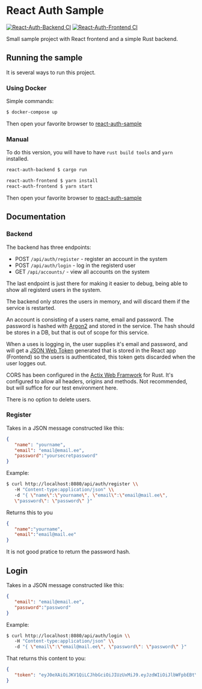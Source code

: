 # React Auth Sample

 [![React-Auth-Backend CI](https://github.com/spydx/react-auth-sample/actions/workflows/react-auth-backend.yml/badge.svg)](https://github.com/spydx/react-auth-sample/actions/workflows/react-auth-backend.yml)
[![React-Auth-Frontend CI](https://github.com/spydx/react-auth-sample/actions/workflows/react-auth-frontend.yml/badge.svg)](https://github.com/spydx/react-auth-sample/actions/workflows/react-auth-frontend.yml)

Small sample project with React frontend and a simple Rust backend.

## Running the sample

It is several ways to run this project.

### Using Docker

Simple commands:

```sh
$ docker-compose up
```

Then open your favorite browser to [react-auth-sample](http://localhost:80)

### Manual

To do this version, you will have to have `rust build tools` and `yarn` installed.

```sh
react-auth-backend $ cargo run
```

```sh
react-auth-frontend $ yarn install
react-auth-frontend $ yarn start
```

Then open your favorite browser to [react-auth-sample](http://localhost:80)

## Documentation

### Backend

The backend has three endpoints:

- POST `/api/auth/register` - register an account in the system
- POST `/api/auth/login` - log in the registerd user
- GET `/api/accounts/` - view all accounts on the system

The last endpoint is just there for making it easier to debug,
being able to show all registerd users in the system.

The backend only stores the users in memory, and will discard them if the service is restarted.

An account is consisting of a users name, email and password.
The password is hashed with [Argon2](https://www.argon2.com/) and stored in the service. The hash should be stores in a DB, but that is out of scope for this service.

When a uses is logging in, the user supplies it's email and password, and will get a [JSON Web Token](https://jwt.io/) generated that is stored in the React app (Frontend) so the users is authenticated, this token gets discarded when the user logges out.

CORS has been configured in the [Actix Web Framwork](https://actix.rs) for Rust.
It's configured to allow all headers, origins and methods.
Not recommended, but will suffice for our test environment here.

There is no option to delete users.
### Register

Takes in a JSON message constructed like this:

```json
{
   "name": "yourname",
   "email": "email@email.ee",
   "password":"yoursecretpassword"
}
```

Example:

```sh
$ curl http://localhost:8080/api/auth/register \\
   -H "Content-type:application/json" \\
   -d "{ \"name\":\"yourname\", \"email\":\"email@mail.ee\", 
   \"password\": \"password\" }"
```

Returns this to you

```json
{
   "name":"yourname",
   "email":"email@mail.ee"
}
```

It is not good pratice to return the password hash.

## Login

Takes in a JSON message constructed like this:

```json
{
   "email": "email@email.ee",
   "password":"password"
}
```

Example:

```sh
$ curl http://localhost:8080/api/auth/login \\
   -H "Content-type:application/json" \\
   -d "{ \"email\":\"email@mail.ee\", \"password\": \"password\" }"
```

That returns this content to you:

```json
{  
   "token": "eyJ0eXAiOiJKV1QiLCJhbGciOiJIUzUxMiJ9.eyJzdWIiOiJlbWFpbEBtYWlsLmVlIiwiZXhwIjoxNjE3NDgyMzQ0fQ.PCrcAFXyQPM42wY82KaDnhMyp85AUg-LpEqJiqOL7aD28au84o53pUTImkR3m4GSLjDUGdyFpTokZPwOJ30tZw"
}
````







